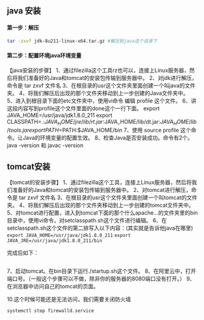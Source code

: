 ## java 安装

#### 第一步：解压

```bash
tar -zxvf jdk-8u211-linux-x64.tar.gz #解压到java这个目录下
```



#### 第二步：配置环境java环境变量

【java安装的步骤】
1、通过filezilla这个工具rz也可以，连接上Linux服务器，然后将我们准备好的Java和tomcat的安装包传输到服务器中。
2、对jdk进行解压，命令是  tar zxvf 文件名
3、在根目录的usr这个文件夹里面创建一个叫java的文件夹。
4、将我们解压后出现的那个文件夹移动到上一步创建的Java文件夹中。
5、进入到根目录下面的etc文件夹中，使用vi命令 编辑 profile 这个文件。
6、讲这段内容写到profile这个文件里面的done这个一行下面。
export JAVA_HOME=/usr/java/jdk1.8.0_211
export CLASSPATH=.:$JAVA_HOME/jre/lib/rt.jar:$JAVA_HOME/lib/dt.jar:$JAVA_HOME/lib/tools.jar
export PATH=$PATH:$JAVA_HOME/bin
7、使用 source profile 这个命令。让Java的环境变量的配置生效。
8、检查Java是否安装成功。命令有2个。java -version  和  javac -version



## tomcat安装

【tomcat的安装步骤】
1、通过filezilla这个工具，连接上Linux服务器，然后将我们准备好的Java和tomcat的安装包传输到服务器中。
2、对tomcat进行解压，命令是  tar zxvf 文件名
3、在根目录的usr这个文件夹里面创建一个叫tomcat的文件夹。
4、将我们解压后出现的那个文件夹移动到上一步创建的tomcat文件夹中。
5、对tomcat进行配置，进入到tomcat下面的那个什么apache...的文件夹里的bin目录中，使用vi命令，对setclasspath.sh这个文件进行编辑。
6、在setclasspath.sh这个文件的第二排写入以下内容：(其实就是告诉他java在哪里)
`export JAVA_HOME=/usr/java/jdk1.8.0_211`
`export JAVA_JRE=/usr/java/jdk1.8.0_211/bin`

完成后如下：

```

```

7、启动tomcat。在bin目录下运行./startup.sh这个文件。
8、在阿里云中，打开端口号。（一般这个步骤可以不做，除非你的服务器的8080端口没有打开。）
9、在浏览器中访问自己的tomcat的页面。



10.这个时候可能还是无法访问，我们需要关闭防火墙

`systemctl stop firewalld.service`

